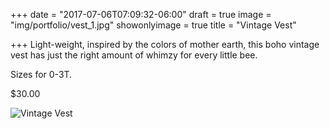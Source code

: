 +++
date = "2017-07-06T07:09:32-06:00"
draft = true
image = "img/portfolio/vest_1.jpg"
showonlyimage = true
title = "Vintage Vest"

+++
Light-weight, inspired by the colors of mother earth, this boho vintage vest has just the right amount of whimzy for every little bee. 

Sizes for 0-3T. 

$30.00

![Vintage Vest](/img/portfolio/vest_1.jpg)
